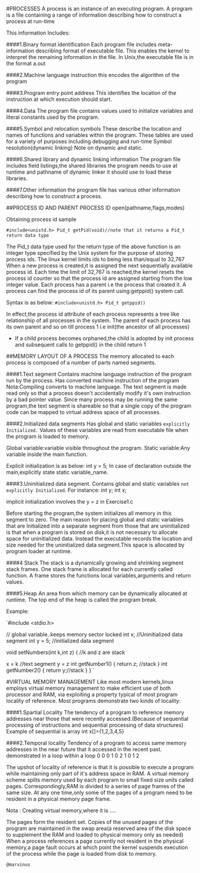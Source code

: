 #PROCESSES
A process is an instance of an executing program.
A program is a file containing a range of information describing how to construct a process at run-time

This information Includes:

####1.Binary format identification
Each program file includes meta-information describing format of executable file.
This enables the kernel to interpret the remaining information in the file.
In Unix,the executable file is in the format a.out

####2.Machine language instruction
this encodes the algorithm of the program

####3.Program entry point address
This identifies the location of the instruction at which execution should start.

####4.Data
The program file contains values used to initialize variables and literal constants used by the program.

####5.Symbol and relocation symbols
These describe the location and names of functions and variables within the program.
These tables are used for a variety of purposes including debugging and run-time Symbol resolution(dynamic linking)
Note on dynamic and static.

####6.Shared library and dynamic linking information
The program file includes field listings,the shared libraries the program needs to use at runtime and pathname of dynamic linker
it should use to load these libraries.

####7.Other information
the program file has various other information describing how to construct a process.

##PROCESS ID AND PARENT PROCESS ID
open(pathname,flags,modes)

Obtaining process id sample

`#include<unistd.h>
Pid_t getPid(void)//note that it returns a Pid_t return data type
`

The Pid_t data type used for the return type of the above function is an integer type specified by the Unix system for the purpose of
storing process ids.
The linux kernel limits ids to being less than/equal to 32,767
When a new process is created,it is assigned the next sequentially available process id.
Each time the limit of 32,767 is reached,the kernel resets the process id counter so that the process id are assigned starting from
the low integer value.
Each process has a parent i.e the process that created it.
A process can find the process id of its parent using:getppid() system call.

Syntax is as below:
`#include<unistd.h>
 Pid_t getppid()
`

In effect,the process id attribute of each process represents a tree like relationship of all processes in the system.
The parent of each process has its own parent and so on till process 1 i.e init(the ancestor of all processes)
- If a child process becomes orphaned,the child is adopted by init process and subsequent calls to getppid() in the child return 1

##MEMORY LAYOUT OF A PROCESS
The memory allocated to each process is composed of a number of parts named segments.

####1.Text segment
Contains machine language instruction of the program run by the process.
Has converted machine instruction of  the program
Nota:Compiling converts to machine language.
The text segment is made read only so that a process doesn't accidentally modify it's own instruction by a bad pointer value.
Since many process may be running the same program,the text segment is shareable so that a single copy of the program code
can be mapped to virtual address space of all processes.

####2.Initialized data segments
Has global and static variables `explicitly Initialized.`
Values of these variables are read from executable file when the program is loaded to memory.

Global variable:variable visible throughout the  program.
Static variable:Any variable inside the main function.

Explicit initialization is as below:
int y = 5;
In case of declaration outside the main,explicitly state static variable_name.

####3.Uninitialized data segment.
Contains global and static variables `not explicitly Initialized`.
For instance:
int y;
int x;

implicit initialization involves the y = z in Exercise1.c

Before starting the program,the system initializes all memory in this segment to zero.
The main reason for placing global and static variables that are Initialized into a separate segment from those that are uninitialized
is that when a program is stored on disk,it is not necessary to allocate space for uninitialized data.
Instead the executable records the location and size needed for the uninitialized data segment.This space is allocated by program
loader at runtime.

####4 Stack
The stack is a dynamically growing and shrinking segment stack frames.
One stack frame is allocated for each currently called function.
A frame stores the functions local variables,arguments and return values.

####5.Heap
An area from which memory can be dynamically allocated at runtime.
The top end of the heap is called the program break.

Example:

`#include <stdio.h>

// global variable..keeps memory sector locked
int  x;    //Uninitialized data segment
int y = 5; //initialized data segment

void setNumbers(int k,int z) {   //k and z are stack

  x = k //text segment
  y = z
  int getNumber1()
  {
    return z; //stack
  }
  int getNumber2()
  {
    return y;//stack
  }
}
`

#VIRTUAL MEMORY MANAGEMENT
Like most modern kernels,linux employs virtual memory management to make efficient use of  both processor and RAM,
via exploiting a property typical of most program locality of reference.
Most programs demonstrate two kinds of locality:

####1.Spartial Locality
The tendency of a program to reference memory addresses near those that were recently accessed.(Because
of sequential processing of instructions and sequential processing of data structures)
Example of sequential is array int x[]={1,2,3,4,5}

####2.Temporal locality
Tendency of a program to access same memory addresses in the near future that it accessed in the recent past.
demonstrated in a loop within a loop
0 0
0 1
0 2
1 0
1 2

The upshot of locality of reference is that it is possible to execute a program while maintaining only part of it's address space in RAM.
A virtual memory scheme splits memory used by each program to small fixed size units called pages.
Correspondingly,RAM is divided to a series of page frames of the same size.
At any one time,only some of the pages of a program need to be resident in a physical memory page frame.

Nota : Creating virtual memory,where it is ....

The pages form the resident set.
Copies of the unused pages of the program are maintained in the swap area(a reserved area of the disk space to
supplement the RAM and loaded to physical memory only as needed)
When a process references a page currently not resident in the physical memory,a page fault occurs at which point
the kernel suspends execution of the process while the page is loaded from disk to memory.

```
@marvinus
```
